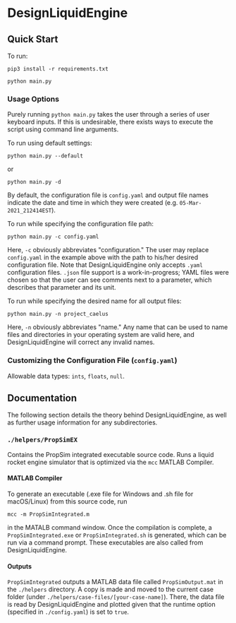 # DesignLiquidEngine

## Quick Start

To run:

```properties
pip3 install -r requirements.txt
```

```properties
python main.py
```

### Usage Options

Purely running `python main.py` takes the user through a series of user keyboard inputs. If this is undesirable, there exists
ways to execute the script using command line arguments.

To run using default settings:

```properties
python main.py --default
```

or

```properties
python main.py -d
```

By default, the configuration file is `config.yaml` and output file names indicate the date and time in which they were created (e.g. `05-Mar-2021_212414EST`).

To run while specifying the configuration file path:

```properties
python main.py -c config.yaml
```

Here, `-c` obviously abbreviates "configuration." The user may replace `config.yaml` in the example above with the path to his/her desired configuration file. Note that DesignLiquidEngine only accepts `.yaml` configuration files. `.json` file support is a work-in-progress; YAML files were chosen so that the user can see comments next to a parameter, which describes that parameter and its unit.

To run while specifying the desired name for all output files:

```properties
python main.py -n project_caelus
```

Here, `-n` obviously abbreviates "name." Any name that can be used to name files and directories in your operating system are valid here, and DesignLiquidEngine will correct any invalid names.

### Customizing the Configuration File (`config.yaml`)

Allowable data types: `ints`, `floats`, `null`.

## Documentation

The following section details the theory behind DesignLiquidEngine, as well as further usage information for any subdirectories.

### `./helpers/PropSimEX`

Contains the PropSim integrated executable source code. Runs a liquid rocket engine simulator that is optimized via the `mcc` MATLAB Compiler.

#### MATLAB Compiler

To generate an executable (.exe file for Windows and .sh file for macOS/Linux) from this source code, run

```properties
mcc -m PropSimIntegrated.m
```

in the MATALB command window. Once the compilation is complete, a `PropSimIntegrated.exe` or `PropSimIntegrated.sh` is generated, which can be run via a command prompt. These executables are also called from DesignLiquidEngine.

#### Outputs

`PropSimIntegrated` outputs a MATLAB data file called `PropSimOutput.mat` in the `./helpers` directory. A copy is made and moved to the current case folder (under `./helpers/case-files/[your-case-name]`). There, the data file is read by DesignLiquidEngine and plotted given that the runtime option (specified in `./config.yaml`) is set to `true`.
